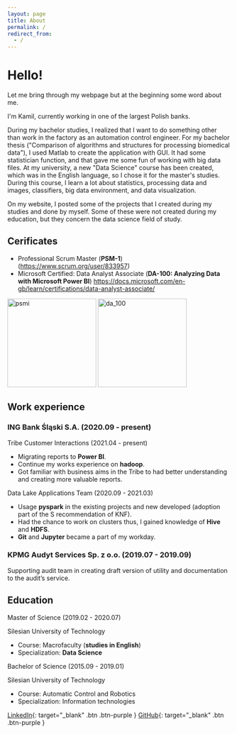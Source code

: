 ```yaml
---
layout: page
title: About
permalink: /
redirect_from:
  - /
---
```


# Hello!
Let me bring through my webpage but at the beginning some word about me. 

I'm Kamil, currently working in one of the largest Polish banks. 

During my bachelor studies, I realized that I want to do something other than work in the factory as an automation control engineer. For my bachelor thesis ("Comparison of algorithms and structures for processing biomedical data"), I used Matlab to create the application with GUI. It had some statistician function, and that gave me some fun of working with big data files. At my university, a new "Data Science" course has been created, which was in the English language, so I chose it for the master's studies. During this course, I learn a lot about statistics, processing data and images, classifiers, big data environment, and data visualization.

On my website, I posted some of the projects that I created during my studies and done by myself. Some of these were not created during my education, but they concern the data science field of study.

## Cerificates
* Professional Scrum Master (**PSM-1**) (https://www.scrum.org/user/833957)
* Microsoft Certified: Data Analyst Associate (**DA-100: Analyzing Data with Microsoft Power BI**) https://docs.microsoft.com/en-gb/learn/certifications/data-analyst-associate/

 <img src="{{site.url}}/assets/images/about_files/psmi.png" alt="psmi" width="200"/> <img src="{{site.url}}/assets/images/about_files/da_100.png" alt="da_100" width="200"/>

## Work experience
### ING Bank Śląski S.A. (2020.09 - present)

Tribe Customer Interactions (2021.04 - present)

* Migrating reports to **Power BI**.
* Continue my works experience on **hadoop**.  
* Got familiar with business aims in the Tribe to had better understanding and creating more valuable reports.

Data Lake Applications Team (2020.09 - 2021.03)

* Usage **pyspark** in the existing projects and new developed (adoption part of the S recommendation of KNF). 
* Had the chance to work on clusters thus, I gained knowledge of **Hive** and **HDFS**. 
* **Git** and **Jupyter** became a part of my workday.


### KPMG Audyt Services Sp. z o.o. (2019.07 - 2019.09)
Supporting audit team in creating draft version  of  utility  and  documentation to the audit’s service. 

## Education
Master of Science (2019.02 - 2020.07)

Silesian University of Technology

* Course: Macrofaculty (**studies in English**) 
* Specialization: **Data Science**

Bachelor of Science (2015.09 - 2019.01)

Silesian University of Technology

* Course: Automatic Control and Robotics 
* Specialization: Information technologies 

[LinkedIn](https://www.linkedin.com/in/kamil-kandzia/){: target="_blank" .btn .btn-purple }
[GitHub](https://github.com/KamilKandzia){: target="_blank" .btn .btn-purple }